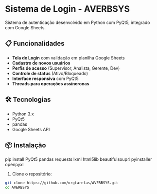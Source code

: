 # Sistema de Login - AVERBSYS

Sistema de autenticação desenvolvido em Python com PyQt5, integrado com Google Sheets.

## 📋 Funcionalidades

- **Tela de Login** com validação em planilha Google Sheets
- **Cadastro de novos usuários**
- **Perfis de acesso** (Supervisor, Analista, Gerente, Dev)
- **Controle de status** (Ativo/Bloqueado)
- **Interface responsiva** com PyQt5
- **Threads para operações assíncronas**

## 🛠️ Tecnologias

- Python 3.x
- PyQt5
- pandas
- Google Sheets API

## 📦 Instalação

pip install PyQt5 pandas requests lxml html5lib beautifulsoup4 pyinstaller openpyxl

1. Clone o repositório:
```bash
git clone https://github.com/orgtarefas/AVERBSYS.git
cd AVERBSYS

